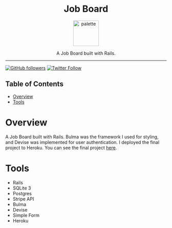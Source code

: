 <div align="center">
<h1>Job Board</h1>

<a href="https://www.emojione.com/emoji/1f468-1f4bb">
<img height="80" width="80" alt="palette" src="https://user-images.githubusercontent.com/26611339/40150044-55ba9a9a-5945-11e8-89f6-3d16a8ac364e.png" />
</a>

<p> A Job Board built with Rails. </p>
</div>

<hr />


[![GitHub followers](https://img.shields.io/github/followers/christiandavidturner.svg?style=social&label=Follow)](http://github.com/christiandavidturner) [![Twitter Follow](https://img.shields.io/twitter/follow/imcdt.svg?style=social&label=Follow)](https://twitter.com/imcdt)


## Table of Contents

* [Overview](#overview)
* [Tools](#tools)


# Overview

A Job Board built with Rails. Bulma was the framework I used for styling, and Devise was implemented for user authentication. I deployed the final project to Heroku. You can see the final project [here](https://rails-job-board.herokuapp.com/).


# Tools

- Rails
- SQLite 3
- Postgres
- Stripe API
- Bulma
- Devise
- Simple Form
- Heroku
